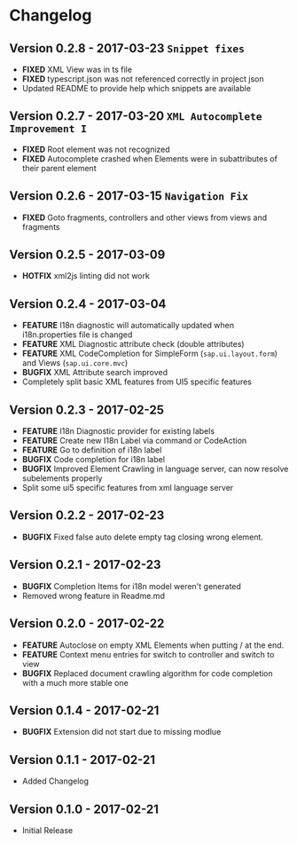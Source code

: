 # Changelog

## Version 0.2.8 - 2017-03-23 `Snippet fixes`

* **FIXED** XML View was in ts file
* **FIXED** typescript.json was not referenced correctly in project json
* Updated README to provide help which snippets are available

## Version 0.2.7 - 2017-03-20 `XML Autocomplete Improvement I`

* **FIXED** Root element was not recognized
* **FIXED** Autocomplete crashed when Elements were in subattributes of their parent element

## Version 0.2.6 - 2017-03-15 `Navigation Fix`

* **FIXED** Goto fragments, controllers and other views from views and fragments

## Version 0.2.5 - 2017-03-09

* **HOTFIX** xml2js linting did not work

## Version 0.2.4 - 2017-03-04

* **FEATURE** I18n diagnostic will automatically updated when i18n.properties file is changed
* **FEATURE** XML Diagnostic attribute check (double attributes)
* **FEATURE** XML CodeCompletion for SimpleForm (`sap.ui.layout.form`) and Views (`sap.ui.core.mvc`)
* **BUGFIX** XML Attribute search improved
* Completely split basic XML features from UI5 specific features

## Version 0.2.3 - 2017-02-25

* **FEATURE** I18n Diagnostic provider for existing labels
* **FEATURE** Create new I18n Label via command or CodeAction
* **FEATURE** Go to definition of i18n label
* **BUGFIX** Code completion for i18n label
* **BUGFIX** Improved Element Crawling in language server, can now resolve subelements properly
* Split some ui5 specific features from xml language server

## Version 0.2.2 - 2017-02-23

* **BUGFIX** Fixed false auto delete empty tag closing wrong element.

## Version 0.2.1 - 2017-02-23

* **BUGFIX** Completion Items for i18n model weren't generated
* Removed wrong feature in Readme.md

## Version 0.2.0 - 2017-02-22

* **FEATURE** Autoclose on empty XML Elements when putting / at the end.
* **FEATURE** Context menu entries for switch to controller and switch to view
* **BUGFIX** Replaced document crawling algorithm for code completion with a much more stable one

## Version 0.1.4 - 2017-02-21

* **BUGFIX** Extension did not start due to missing modlue

## Version 0.1.1 - 2017-02-21

* Added Changelog

## Version 0.1.0 - 2017-02-21

* Initial Release